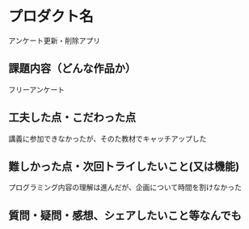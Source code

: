 # プロダクト名

アンケート更新・削除アプリ

## 課題内容（どんな作品か）

フリーアンケート

## 工夫した点・こだわった点

講義に参加できなかったが、そのた教材でキャッチアップした

## 難しかった点・次回トライしたいこと(又は機能)

プログラミング内容の理解は進んだが、企画について時間を割けなかった

## 質問・疑問・感想、シェアしたいこと等なんでも

